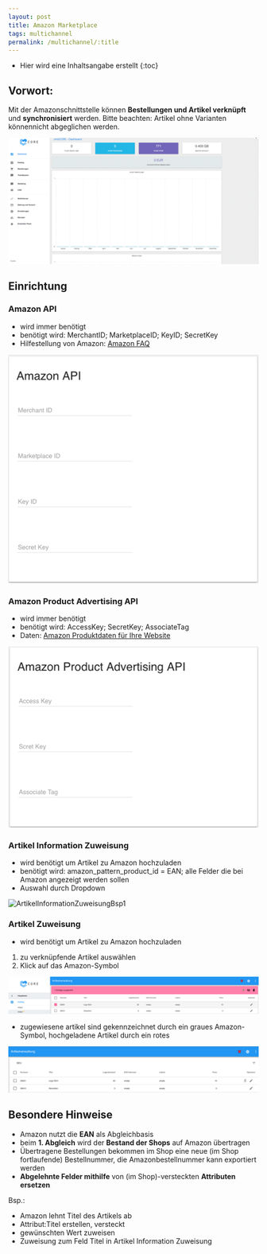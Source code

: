 ```yaml
---
layout: post
title: Amazon Marketplace
tags: multichannel
permalink: /multichannel/:title
---
```



+ Hier wird eine Inhaltsangabe erstellt
{:toc}


## Vorwort:


Mit der Amazonschnittstelle können **Bestellungen und Artikel verknüpft** und **synchronisiert** werden.
Bitte beachten:  Artikel ohne Varianten könnennicht abgeglichen werden.


![AmazonEinstellungen][1]




## Einrichtung


### Amazon API 


- wird immer benötigt
- benötigt wird: MerchantID; MarketplaceID; KeyID; SecretKey
- Hilfestellung von Amazon: [Amazon FAQ][2]


![AmazoonAPI][3]


### Amazon Product Advertising API
- wird immer benötigt
- benötigt wird: AccessKey; SecretKey; AssociateTag
- Daten: [Amazon Produktdaten für Ihre Website][4]


![AmazonProductAdvertisingAPI][5]


### Artikel Information Zuweisung
- wird benötigt um Artikel zu Amazon hochzuladen
- benötigt wird: amazon_pattern_product_id = EAN; alle Felder die bei Amazon angezeigt werden sollen
- Auswahl durch Dropdown


![ArtikelInformationZuweisungBsp1][6]


### Artikel Zuweisung
- wird benötigt um Artikel zu Amazon hochzuladen
1. zu verknüpfende Artikel auswählen
2. Klick auf das Amazon-Symbol


![AmazonArtikelZuweisung][7]


- zugewiesene artikel sind gekennzeichnet durch ein graues Amazon-Symbol, hochgeladene Artikel durch ein rotes


![AmazonArtikelZugewiesen][8]


## Besondere Hinweise


- Amazon nutzt die **EAN** als Abgleichbasis
- beim **1. Abgleich** wird der **Bestand der Shops** auf Amazon übertragen
- Übertragene Bestellungen bekommen im Shop eine neue (im Shop fortlaufende) Bestellnummer, die Amazonbestellnummer kann exportiert werden
- **Abgelehnte Felder mithilfe** von (im Shop)-versteckten **Attributen ersetzen**


Bsp.: 
- Amazon lehnt Titel des Artikels ab
- Attribut:Titel erstellen, versteckt
- gewünschten Wert zuweisen
- Zuweisung zum Feld Titel in Artikel Information Zuweisung












[1]: /img/AmazonEinstellungenPosition.gif
[2]: https://developer.amazonservices.de/gp/mws/faq.html
[3]: /img/AmazonAPI.png
[4]: https://partnernet.amazon.de/gp/advertising/api/detail/main.html
[5]: /img/AmazonProductAdvertisingAPI.png
[6]: /im/ArtikelInformationZuweisungBsp1.png
[7]: /img/AmazonArtikelZuweisung.png
[8]: /img/AmazonArtikelZugewiesen.png

